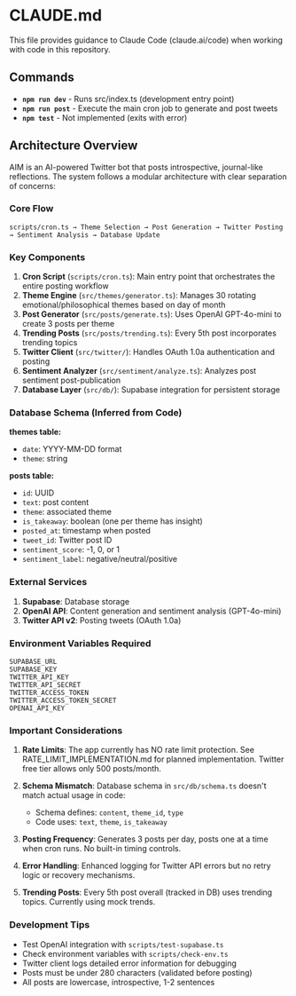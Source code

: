 # CLAUDE.md

This file provides guidance to Claude Code (claude.ai/code) when working with code in this repository.

## Commands

- **`npm run dev`** - Runs src/index.ts (development entry point)
- **`npm run post`** - Execute the main cron job to generate and post tweets
- **`npm test`** - Not implemented (exits with error)

## Architecture Overview

AIM is an AI-powered Twitter bot that posts introspective, journal-like reflections. The system follows a modular architecture with clear separation of concerns:

### Core Flow
```
scripts/cron.ts → Theme Selection → Post Generation → Twitter Posting → Sentiment Analysis → Database Update
```

### Key Components

1. **Cron Script** (`scripts/cron.ts`): Main entry point that orchestrates the entire posting workflow
2. **Theme Engine** (`src/themes/generator.ts`): Manages 30 rotating emotional/philosophical themes based on day of month
3. **Post Generator** (`src/posts/generate.ts`): Uses OpenAI GPT-4o-mini to create 3 posts per theme
4. **Trending Posts** (`src/posts/trending.ts`): Every 5th post incorporates trending topics
5. **Twitter Client** (`src/twitter/`): Handles OAuth 1.0a authentication and posting
6. **Sentiment Analyzer** (`src/sentiment/analyze.ts`): Analyzes post sentiment post-publication
7. **Database Layer** (`src/db/`): Supabase integration for persistent storage

### Database Schema (Inferred from Code)

**themes table:**
- `date`: YYYY-MM-DD format
- `theme`: string

**posts table:**
- `id`: UUID
- `text`: post content
- `theme`: associated theme
- `is_takeaway`: boolean (one per theme has insight)
- `posted_at`: timestamp when posted
- `tweet_id`: Twitter post ID
- `sentiment_score`: -1, 0, or 1
- `sentiment_label`: negative/neutral/positive

### External Services

1. **Supabase**: Database storage
2. **OpenAI API**: Content generation and sentiment analysis (GPT-4o-mini)
3. **Twitter API v2**: Posting tweets (OAuth 1.0a)

### Environment Variables Required
```
SUPABASE_URL
SUPABASE_KEY
TWITTER_API_KEY
TWITTER_API_SECRET
TWITTER_ACCESS_TOKEN
TWITTER_ACCESS_TOKEN_SECRET
OPENAI_API_KEY
```

### Important Considerations

1. **Rate Limits**: The app currently has NO rate limit protection. See RATE_LIMIT_IMPLEMENTATION.md for planned implementation. Twitter free tier allows only 500 posts/month.

2. **Schema Mismatch**: Database schema in `src/db/schema.ts` doesn't match actual usage in code:
   - Schema defines: `content`, `theme_id`, `type`
   - Code uses: `text`, `theme`, `is_takeaway`

3. **Posting Frequency**: Generates 3 posts per day, posts one at a time when cron runs. No built-in timing controls.

4. **Error Handling**: Enhanced logging for Twitter API errors but no retry logic or recovery mechanisms.

5. **Trending Posts**: Every 5th post overall (tracked in DB) uses trending topics. Currently using mock trends.

### Development Tips

- Test OpenAI integration with `scripts/test-supabase.ts`
- Check environment variables with `scripts/check-env.ts`
- Twitter client logs detailed error information for debugging
- Posts must be under 280 characters (validated before posting)
- All posts are lowercase, introspective, 1-2 sentences